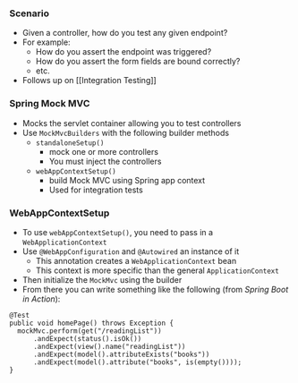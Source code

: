 ### Scenario
- Given a controller, how do you test any given endpoint?
- For example:
	- How do you assert the endpoint was triggered?
	- How do you assert the form fields are bound correctly?
	- etc.
- Follows up on [[Integration Testing]]
### Spring Mock MVC
 * Mocks the servlet container allowing you to test controllers
 * Use `MockMvcBuilders` with the following builder methods
	 * `standaloneSetup()` 
		 * mock one or more controllers
		 * You must inject the controllers
	* `webAppContextSetup()`
		* build Mock MVC using Spring app context
		* Used for integration tests
### WebAppContextSetup
* To use `webAppContextSetup()`, you need to pass in a `WebApplicationContext`
* Use `@WebAppConfiguration` and `@Autowired` an instance of it
	* This annotation creates a `WebApplicationContext` bean
	* This context is more specific than the general `ApplicationContext` 
* Then initialize the `MockMvc` using the builder
* From there you can write something like the following (from *Spring Boot in Action*):
```
@Test
public void homePage() throws Exception {
  mockMvc.perform(get("/readingList"))
      .andExpect(status().isOk())
      .andExpect(view().name("readingList"))
      .andExpect(model().attributeExists("books"))
      .andExpect(model().attribute("books", is(empty())));
}
```
